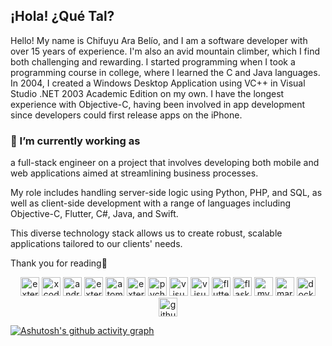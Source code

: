 ## ¡Hola! ¿Qué Tal?
Hello! My name is Chifuyu Ara Belío, and I am a software developer with over 15 years of experience. I'm also an avid mountain climber, which I find both challenging and rewarding. I started programming when I took a programming course in college, where I learned the C and Java languages. In 2004, I created a Windows Desktop Application using VC++ in Visual Studio .NET 2003 Academic Edition on my own. I have the longest experience with Objective-C, having been involved in app development since developers could first release apps on the iPhone.

### 🔭 I’m currently working as
a full-stack engineer on a project that involves developing both mobile and web applications aimed at streamlining business processes.

My role includes handling server-side logic using Python, PHP, and SQL, as well as client-side development with a range of languages including Objective-C, Flutter, C#, Java, and Swift.

This diverse technology stack allows us to create robust, scalable applications tailored to our clients' needs.

Thank you for reading🌷

<p align="center">
  <img width="30" height="30" src="https://img.icons8.com/external-tal-revivo-color-tal-revivo/48/external-vim-a-highly-configurable-text-editor-for-efficiently-creating-and-changing-any-kind-of-text-logo-color-tal-revivo.png" alt="external-vim-a-highly-configurable-text-editor-for-efficiently-creating-and-changing-any-kind-of-text-logo-color-tal-revivo"/>
  <img width="30" height="30" src="https://img.icons8.com/color/48/xcode.png" alt="xcode"/>
  <img width="30" height="30" src="https://img.icons8.com/color/48/android-studio--v2.png" alt="android-studio--v2"/>
  <img width="30" height="30" src="https://img.icons8.com/external-tal-revivo-color-tal-revivo/48/external-eclipse-an-integrated-development-environment-used-in-computer-programming-logo-color-tal-revivo.png" alt="external-eclipse-an-integrated-development-environment-used-in-computer-programming-logo-color-tal-revivo"/>
  <img width="30" height="30" src="https://img.icons8.com/fluency/48/atom-editor.png" alt="atom-editor"/>
  <img width="30" height="30" src="https://img.icons8.com/external-tal-revivo-color-tal-revivo/48/external-sublime-text-a-sophisticated-text-editor-for-code-markup-language-logo-color-tal-revivo.png" alt="external-sublime-text-a-sophisticated-text-editor-for-code-markup-language-logo-color-tal-revivo"/>
  <img width="30" height="30" src="https://img.icons8.com/color/48/pycharm--v2.png" alt="pycharm--v2"/>
  <img width="30" height="30" src="https://img.icons8.com/color/48/visual-studio--v1.png" alt="visual-studio--v1"/>
  <img width="30" height="30" src="https://img.icons8.com/color/48/visual-studio-code-2019.png" alt="visual-studio-code"/>
  <img width="30" height="30" src="https://img.icons8.com/color/48/flutter.png" alt="flutter"/>
  <img width="30" height="30" src="https://img.icons8.com/nolan/64/flask.png" alt="flask"/>
  <img width="30" height="30" src="https://img.icons8.com/color/48/mysql-logo.png" alt="mysql-logo"/>
  <img width="30" height="30" src="https://img.icons8.com/fluency/48/maria-db.png" alt="maria-db"/>
  <img width="30" height="30" src="https://img.icons8.com/fluency/48/docker.png" alt="docker"/>
  <img width="30" height="30" src="https://img.icons8.com/nolan/64/github.png" alt="github"/>
</p>

[![Ashutosh's github activity graph](https://github-readme-activity-graph.vercel.app/graph?username=ChifuyuArabelio&bg_color=f4a4c0&color=e63b7a&line=e63b7a&point=2c1376&area=true)](https://github.com/ashutosh00710/github-readme-activity-graph)

<!--
**ChifuyuArabelio/ChifuyuArabelio** is a ✨ _special_ ✨ repository because its `README.md` (this file) appears on your GitHub profile.

Here are some ideas to get you started:

- 🔭 I’m currently working on ...
- 🌱 I’m currently learning ...
- 👯 I’m looking to collaborate on ...
- 🤔 I’m looking for help with ...
- 💬 Ask me about ...
- 📫 How to reach me: ...
- 😄 Pronouns: ...
- ⚡ Fun fact: ...
-->
